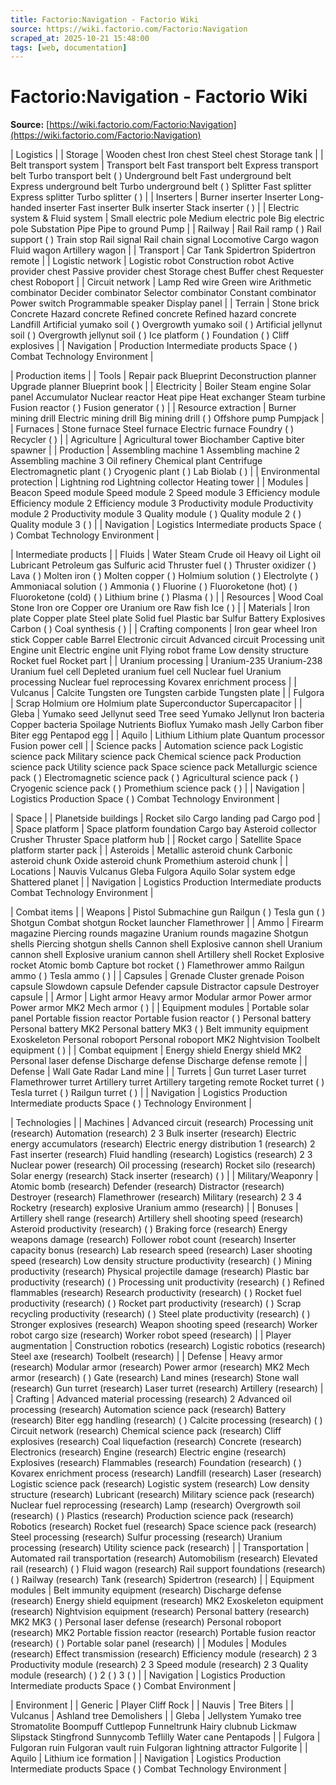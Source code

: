 ```yaml
---
title: Factorio:Navigation - Factorio Wiki
source: https://wiki.factorio.com/Factorio:Navigation
scraped_at: 2025-10-21 15:48:00
tags: [web, documentation]
---
```


# Factorio:Navigation - Factorio Wiki

**Source:** [https://wiki.factorio.com/Factorio:Navigation](https://wiki.factorio.com/Factorio:Navigation)


| Logistics |
| Storage | Wooden chest Iron chest Steel chest Storage tank |
| Belt transport system | Transport belt Fast transport belt Express transport belt Turbo transport belt ( ) Underground belt Fast underground belt Express underground belt Turbo underground belt ( ) Splitter Fast splitter Express splitter Turbo splitter ( ) |
| Inserters | Burner inserter Inserter Long-handed inserter Fast inserter Bulk inserter Stack inserter ( ) |
| Electric system & Fluid system | Small electric pole Medium electric pole Big electric pole Substation Pipe Pipe to ground Pump |
| Railway | Rail Rail ramp ( ) Rail support ( ) Train stop Rail signal Rail chain signal Locomotive Cargo wagon Fluid wagon Artillery wagon |
| Transport | Car Tank Spidertron Spidertron remote |
| Logistic network | Logistic robot Construction robot Active provider chest Passive provider chest Storage chest Buffer chest Requester chest Roboport |
| Circuit network | Lamp Red wire Green wire Arithmetic combinator Decider combinator Selector combinator Constant combinator Power switch Programmable speaker Display panel |
| Terrain | Stone brick Concrete Hazard concrete Refined concrete Refined hazard concrete Landfill Artificial yumako soil ( ) Overgrowth yumako soil ( ) Artificial jellynut soil ( ) Overgrowth jellynut soil ( ) Ice platform ( ) Foundation ( ) Cliff explosives |
| Navigation | Production Intermediate products Space ( ) Combat Technology Environment |

| Production items |
| Tools | Repair pack Blueprint Deconstruction planner Upgrade planner Blueprint book |
| Electricity | Boiler Steam engine Solar panel Accumulator Nuclear reactor Heat pipe Heat exchanger Steam turbine Fusion reactor ( ) Fusion generator ( ) |
| Resource extraction | Burner mining drill Electric mining drill Big mining drill ( ) Offshore pump Pumpjack |
| Furnaces | Stone furnace Steel furnace Electric furnace Foundry ( ) Recycler ( ) |
| Agriculture | Agricultural tower Biochamber Captive biter spawner |
| Production | Assembling machine 1 Assembling machine 2 Assembling machine 3 Oil refinery Chemical plant Centrifuge Electromagnetic plant ( ) Cryogenic plant ( ) Lab Biolab ( ) |
| Environmental protection | Lightning rod Lightning collector Heating tower |
| Modules | Beacon Speed module Speed module 2 Speed module 3 Efficiency module Efficiency module 2 Efficiency module 3 Productivity module Productivity module 2 Productivity module 3 Quality module ( ) Quality module 2 ( ) Quality module 3 ( ) |
| Navigation | Logistics Intermediate products Space ( ) Combat Technology Environment |

| Intermediate products |
| Fluids | Water Steam Crude oil Heavy oil Light oil Lubricant Petroleum gas Sulfuric acid Thruster fuel ( ) Thruster oxidizer ( ) Lava ( ) Molten iron ( ) Molten copper ( ) Holmium solution ( ) Electrolyte ( ) Ammoniacal solution ( ) Ammonia ( ) Fluorine ( ) Fluoroketone (hot) ( ) Fluoroketone (cold) ( ) Lithium brine ( ) Plasma ( ) |
| Resources | Wood Coal Stone Iron ore Copper ore Uranium ore Raw fish Ice ( ) |
| Materials | Iron plate Copper plate Steel plate Solid fuel Plastic bar Sulfur Battery Explosives Carbon ( ) Coal synthesis ( ) |
| Crafting components | Iron gear wheel Iron stick Copper cable Barrel Electronic circuit Advanced circuit Processing unit Engine unit Electric engine unit Flying robot frame Low density structure Rocket fuel Rocket part |
| Uranium processing | Uranium-235 Uranium-238 Uranium fuel cell Depleted uranium fuel cell Nuclear fuel Uranium processing Nuclear fuel reprocessing Kovarex enrichment process |
| Vulcanus | Calcite Tungsten ore Tungsten carbide Tungsten plate |
| Fulgora | Scrap Holmium ore Holmium plate Superconductor Supercapacitor |
| Gleba | Yumako seed Jellynut seed Tree seed Yumako Jellynut Iron bacteria Copper bacteria Spoilage Nutrients Bioflux Yumako mash Jelly Carbon fiber Biter egg Pentapod egg |
| Aquilo | Lithium Lithium plate Quantum processor Fusion power cell |
| Science packs | Automation science pack Logistic science pack Military science pack Chemical science pack Production science pack Utility science pack Space science pack Metallurgic science pack ( ) Electromagnetic science pack ( ) Agricultural science pack ( ) Cryogenic science pack ( ) Promethium science pack ( ) |
| Navigation | Logistics Production Space ( ) Combat Technology Environment |

| Space |
| Planetside buildings | Rocket silo Cargo landing pad Cargo pod |
| Space platform | Space platform foundation Cargo bay Asteroid collector Crusher Thruster Space platform hub |
| Rocket cargo | Satellite Space platform starter pack |
| Asteroids | Metallic asteroid chunk Carbonic asteroid chunk Oxide asteroid chunk Promethium asteroid chunk |
| Locations | Nauvis Vulcanus Gleba Fulgora Aquilo Solar system edge Shattered planet |
| Navigation | Logistics Production Intermediate products Combat Technology Environment |

| Combat items |
| Weapons | Pistol Submachine gun Railgun ( ) Tesla gun ( ) Shotgun Combat shotgun Rocket launcher Flamethrower |
| Ammo | Firearm magazine Piercing rounds magazine Uranium rounds magazine Shotgun shells Piercing shotgun shells Cannon shell Explosive cannon shell Uranium cannon shell Explosive uranium cannon shell Artillery shell Rocket Explosive rocket Atomic bomb Capture bot rocket ( ) Flamethrower ammo Railgun ammo ( ) Tesla ammo ( ) |
| Capsules | Grenade Cluster grenade Poison capsule Slowdown capsule Defender capsule Distractor capsule Destroyer capsule |
| Armor | Light armor Heavy armor Modular armor Power armor Power armor MK2 Mech armor ( ) |
| Equipment modules | Portable solar panel Portable fission reactor Portable fusion reactor ( ) Personal battery Personal battery MK2 Personal battery MK3 ( ) Belt immunity equipment Exoskeleton Personal roboport Personal roboport MK2 Nightvision Toolbelt equipment ( ) |
| Combat equipment | Energy shield Energy shield MK2 Personal laser defense Discharge defense Discharge defense remote |
| Defense | Wall Gate Radar Land mine |
| Turrets | Gun turret Laser turret Flamethrower turret Artillery turret Artillery targeting remote Rocket turret ( ) Tesla turret ( ) Railgun turret ( ) |
| Navigation | Logistics Production Intermediate products Space ( ) Technology Environment |

| Technologies |
| Machines | Advanced circuit (research) Processing unit (research) Automation (research) 2 3 Bulk inserter (research) Electric energy accumulators (research) Electric energy distribution 1 (research) 2 Fast inserter (research) Fluid handling (research) Logistics (research) 2 3 Nuclear power (research) Oil processing (research) Rocket silo (research) Solar energy (research) Stack inserter (research) ( ) |
| Military/Weaponry | Atomic bomb (research) Defender (research) Distractor (research) Destroyer (research) Flamethrower (research) Military (research) 2 3 4 Rocketry (research) explosive Uranium ammo (research) |
| Bonuses | Artillery shell range (research) Artillery shell shooting speed (research) Asteroid productivity (research) ( ) Braking force (research) Energy weapons damage (research) Follower robot count (research) Inserter capacity bonus (research) Lab research speed (research) Laser shooting speed (research) Low density structure productivity (research) ( ) Mining productivity (research) Physical projectile damage (research) Plastic bar productivity (research) ( ) Processing unit productivity (research) ( ) Refined flammables (research) Research productivity (research) ( ) Rocket fuel productivity (research) ( ) Rocket part productivity (research) ( ) Scrap recycling productivity (research) ( ) Steel plate productivity (research) ( ) Stronger explosives (research) Weapon shooting speed (research) Worker robot cargo size (research) Worker robot speed (research) |
| Player augmentation | Construction robotics (research) Logistic robotics (research) Steel axe (research) Toolbelt (research) |
| Defense | Heavy armor (research) Modular armor (research) Power armor (research) MK2 Mech armor (research) ( ) Gate (research) Land mines (research) Stone wall (research) Gun turret (research) Laser turret (research) Artillery (research) |
| Crafting | Advanced material processing (research) 2 Advanced oil processing (research) Automation science pack (research) Battery (research) Biter egg handling (research) ( ) Calcite processing (research) ( ) Circuit network (research) Chemical science pack (research) Cliff explosives (research) Coal liquefaction (research) Concrete (research) Electronics (research) Engine (research) Electric engine (research) Explosives (research) Flammables (research) Foundation (research) ( ) Kovarex enrichment process (research) Landfill (research) Laser (research) Logistic science pack (research) Logistic system (research) Low density structure (research) Lubricant (research) Military science pack (research) Nuclear fuel reprocessing (research) Lamp (research) Overgrowth soil (research) ( ) Plastics (research) Production science pack (research) Robotics (research) Rocket fuel (research) Space science pack (research) Steel processing (research) Sulfur processing (research) Uranium processing (research) Utility science pack (research) |
| Transportation | Automated rail transportation (research) Automobilism (research) Elevated rail (research) ( ) Fluid wagon (research) Rail support foundations (research) ( ) Railway (research) Tank (research) Spidertron (research) |
| Equipment modules | Belt immunity equipment (research) Discharge defense (research) Energy shield equipment (research) MK2 Exoskeleton equipment (research) Nightvision equipment (research) Personal battery (research) MK2 MK3 ( ) Personal laser defense (research) Personal roboport (research) MK2 Portable fission reactor (research) Portable fusion reactor (research) ( ) Portable solar panel (research) |
| Modules | Modules (research) Effect transmission (research) Efficiency module (research) 2 3 Productivity module (research) 2 3 Speed module (research) 2 3 Quality module (research) ( ) 2 ( ) 3 ( ) |
| Navigation | Logistics Production Intermediate products Space ( ) Combat Environment |

| Environment |
| Generic | Player Cliff Rock |
| Nauvis | Tree Biters |
| Vulcanus | Ashland tree Demolishers |
| Gleba | Jellystem Yumako tree Stromatolite Boompuff Cuttlepop Funneltrunk Hairy clubnub Lickmaw Slipstack Stingfrond Sunnycomb Teflilly Water cane Pentapods |
| Fulgora | Fulgoran ruin Fulgoran vault ruin Fulgoran lightning attractor Fulgorite |
| Aquilo | Lithium ice formation |
| Navigation | Logistics Production Intermediate products Space ( ) Combat Technology Environment |
